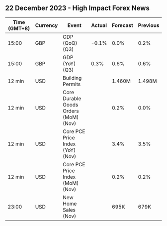 ## 22 December 2023 - High Impact Forex News

| Time (GMT+8) | Currency | Event | Actual | Forecast | Previous |
|------|----------|-------|--------|----------|----------|
| 15:00 | GBP | GDP (QoQ) (Q3) | -0.1% | 0.0% | 0.2% |
| 15:00 | GBP | GDP (YoY) (Q3) | 0.3% | 0.6% | 0.6% |
| 12 min | USD | Building Permits |  | 1.460M | 1.498M |
| 12 min | USD | Core Durable Goods Orders (MoM) (Nov) |  | 0.2% | 0.0% |
| 12 min | USD | Core PCE Price Index (YoY) (Nov) |  | 3.4% | 3.5% |
| 12 min | USD | Core PCE Price Index (MoM) (Nov) |  | 0.2% | 0.2% |
| 23:00 | USD | New Home Sales (Nov) |  | 695K | 679K |
